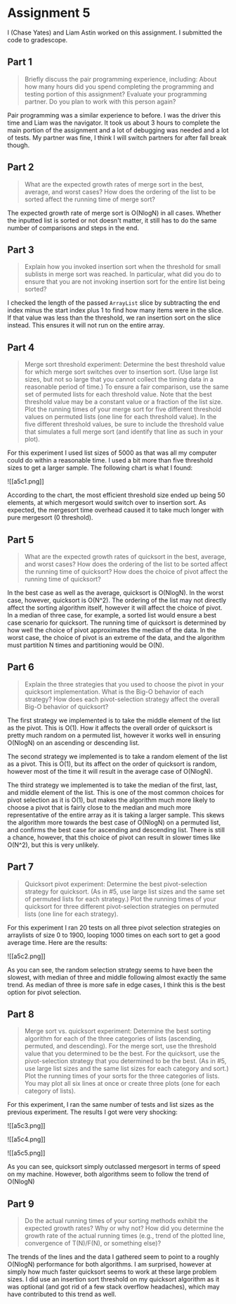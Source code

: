 # Assignment 5

I (Chase Yates) and Liam Astin worked on this assignment. I submitted the code to gradescope.

## Part 1

> Briefly discuss the pair programming experience, including:
  About how many hours did you spend completing the programming and testing portion of this assignment?
  Evaluate your programming partner.  Do you plan to work with this person again?

Pair programming was a similar experience to before. I was the driver this time and Liam was the navigator. It took us about 3 hours to complete the main portion of the assignment and a lot of debugging was needed and a lot of tests. My partner was fine, I think I will switch partners for after fall break though.

## Part 2

> What are the expected growth rates of merge sort in the best, average, and worst cases?  How does the ordering of the list to be sorted affect the running time of merge sort?

The expected growth rate of merge sort is O(NlogN) in all cases. Whether the inputted list is sorted or not doesn't matter, it still has to do the same number of comparisons and steps in the end.

## Part 3

> Explain how you invoked insertion sort when the threshold for small sublists in merge sort was reached.  In particular, what did you do to ensure that you are not invoking insertion sort for the entire list being sorted?

I checked the length of the passed `ArrayList` slice by subtracting the end index minus the start index plus 1 to find how many items were in the slice. If that value was less than the threshold, we ran insertion sort on the slice instead. This ensures it will not run on the entire array.

## Part 4

> Merge sort threshold experiment:  Determine the best threshold value for which merge sort switches over to insertion sort.  (Use large list sizes, but not so large that you cannot collect the timing data in a reasonable period of time.)  To ensure a fair comparison, use the same set of permuted lists for each threshold value.
  Note that the best threshold value may be a constant value or a fraction of the list size.
> Plot the running times of your merge sort for five different threshold values on permuted lists (one line for each threshold value).  In the five different threshold values, be sure to include the threshold value that simulates a full merge sort (and identify that line as such in your plot).

For this experiment I used list sizes of 5000 as that was all my computer could do within a reasonable time. I used a bit more than five threshold sizes to get a larger sample. The following chart is what I found:

![[a5c1.png]]

According to the chart, the most efficient threshold size ended up being 50 elements, at which mergesort would switch over to insertion sort. As expected, the mergesort time overhead caused it to take much longer with pure mergesort (0 threshold).

## Part 5

> What are the expected growth rates of quicksort in the best, average, and worst cases?  How does the ordering of the list to be sorted affect the running time of quicksort?  How does the choice of pivot affect the running time of quicksort?

In the best case as well as the average, quicksort is O(NlogN). In the worst case, however, quicksort is O(N^2). The ordering of the list may not directly affect the sorting algorithm itself, however it will affect the choice of pivot. In a median of three case, for example, a sorted list would ensure a best case scenario for quicksort. The running time of quicksort is determined by how well the choice of pivot approximates the median of the data. In the worst case, the choice of pivot is an extreme of the data, and the algorithm must partition N times and partitioning would be O(N).

## Part 6

> Explain the three strategies that you used to choose the pivot in your quicksort implementation. What is the Big-O behavior of each strategy?  How does each pivot-selection strategy affect the overall Big-O behavior of quicksort?

The first strategy we implemented is to take the middle element of the list as the pivot. This is O(1). How it affects the overall order of quicksort is pretty much random on a permuted list, however it works well in ensuring O(NlogN) on an ascending or descending list.

The second strategy we implemented is to take a random element of the list as a pivot. This is O(1), but its affect on the order of quicksort is random, however most of the time it will result in the average case of O(NlogN).

The third strategy we implemented is to take the median of the first, last, and middle element of the list. This is one of the most common choices for pivot selection as it is O(1), but makes the algorithm much more likely to choose a pivot that is fairly close to the median and much more representative of the entire array as it is taking a larger sample. This skews the algorithm more towards the best case of O(NlogN) on a permuted list, and confirms the best case for ascending and descending list. There is still a chance, however, that this choice of pivot can result in slower times like O(N^2), but this is very unlikely.

## Part 7

> Quicksort pivot experiment:  Determine the best pivot-selection strategy for quicksort.  (As in #5, use large list sizes and the same set of permuted lists for each strategy.)
  Plot the running times of your quicksort for three different pivot-selection strategies on permuted lists (one line for each strategy).

For this experiment I ran 20 tests on all three pivot selection strategies on arraylists of size 0 to 1900, looping 1000 times on each sort to get a good average time. Here are the results:

![[a5c2.png]]

As you can see, the random selection strategy seems to have been the slowest, with median of three and middle following almost exactly the same trend. As median of three is more safe in edge cases, I think this is the best option for pivot selection.

## Part 8

> Merge sort vs. quicksort experiment:  Determine the best sorting algorithm for each of the three categories of lists (ascending, permuted, and descending).  For the merge sort, use the threshold value that you determined to be the best.  For the quicksort, use the pivot-selection strategy that you determined to be the best.  (As in #5, use large list sizes and the same list sizes for each category and sort.)
  Plot the running times of your sorts for the three categories of lists.  You may plot all six lines at once or create three plots (one for each category of lists).

For this experiment, I ran the same number of tests and list sizes as the previous experiment. The results I got were very shocking:

![[a5c3.png]]

![[a5c4.png]]

![[a5c5.png]]

As you can see, quicksort simply outclassed mergesort in terms of speed on my machine. However, both algorithms seem to follow the trend of O(NlogN)


## Part 9

> Do the actual running times of your sorting methods exhibit the expected growth rates?  Why or why not?
  How did you determine the growth rate of the actual running times (e.g., trend of the plotted line, convergence of T(N)/F(N), or something else)?

The trends of the lines and the data I gathered seem to point to a roughly O(NlogN) performance for both algorithms. I am surprised, however at simply how much faster quicksort seems to work at these large problem sizes. I did use an insertion sort threshold on my quicksort algorithm as it was optional (and got rid of a few stack overflow headaches), which may have contributed to this trend as well.